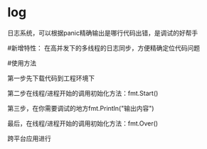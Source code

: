 # log
日志系统，可以根据panic精确输出是哪行代码出错，是调试的好帮手

#新增特性：
在高并发下的多线程的日志同步，方便精确定位代码问题

#使用方法

第一步先下载代码到工程环境下


第二步在线程/进程开始的调用初始化方法：fmt.Start()


第三步，在你需要调试的地方fmt.Println("输出内容")

最后，在线程/进程开始的调用初始化方法：fmt.Over()

跨平台应用进行
